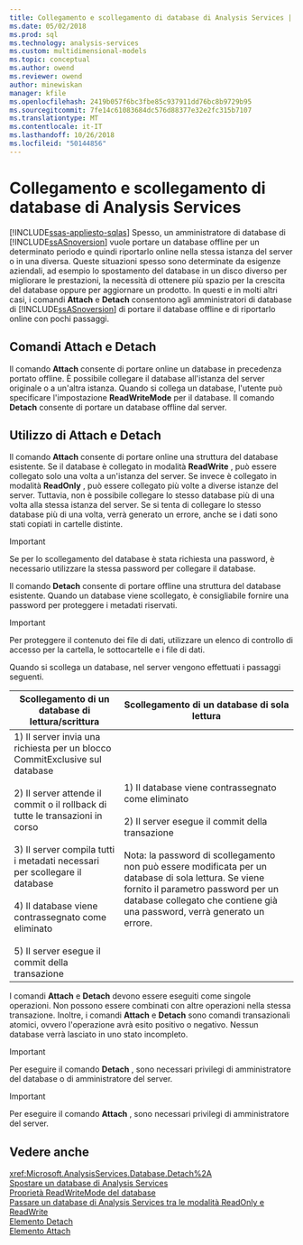 ```yaml
---
title: Collegamento e scollegamento di database di Analysis Services | Microsoft Docs
ms.date: 05/02/2018
ms.prod: sql
ms.technology: analysis-services
ms.custom: multidimensional-models
ms.topic: conceptual
ms.author: owend
ms.reviewer: owend
author: minewiskan
manager: kfile
ms.openlocfilehash: 2419b057f6bc3fbe85c937911dd76bc8b9729b95
ms.sourcegitcommit: 7fe14c61083684dc576d88377e32e2fc315b7107
ms.translationtype: MT
ms.contentlocale: it-IT
ms.lasthandoff: 10/26/2018
ms.locfileid: "50144856"
---
```

# <a name="attach-and-detach-analysis-services-databases"></a>Collegamento e scollegamento di database di Analysis Services
[!INCLUDE[ssas-appliesto-sqlas](../../includes/ssas-appliesto-sqlas.md)]
  Spesso, un amministratore di database di [!INCLUDE[ssASnoversion](../../includes/ssasnoversion-md.md)] vuole portare un database offline per un determinato periodo e quindi riportarlo online nella stessa istanza del server o in una diversa. Queste situazioni spesso sono determinate da esigenze aziendali, ad esempio lo spostamento del database in un disco diverso per migliorare le prestazioni, la necessità di ottenere più spazio per la crescita del database oppure per aggiornare un prodotto. In questi e in molti altri casi, i comandi **Attach** e **Detach** consentono agli amministratori di database di [!INCLUDE[ssASnoversion](../../includes/ssasnoversion-md.md)] di portare il database offline e di riportarlo online con pochi passaggi.  
  
## <a name="attach-and-detach-commands"></a>Comandi Attach e Detach  
 Il comando **Attach** consente di portare online un database in precedenza portato offline. È possibile collegare il database all'istanza del server originale o a un'altra istanza. Quando si collega un database, l'utente può specificare l'impostazione **ReadWriteMode** per il database. Il comando **Detach** consente di portare un database offline dal server.  
  
## <a name="attach-and-detach-usage"></a>Utilizzo di Attach e Detach  
 Il comando **Attach** consente di portare online una struttura del database esistente. Se il database è collegato in modalità **ReadWrite** , può essere collegato solo una volta a un'istanza del server. Se invece è collegato in modalità **ReadOnly** , può essere collegato più volte a diverse istanze del server. Tuttavia, non è possibile collegare lo stesso database più di una volta alla stessa istanza del server. Se si tenta di collegare lo stesso database più di una volta, verrà generato un errore, anche se i dati sono stati copiati in cartelle distinte.  
  
> [!IMPORTANT]  
>  Se per lo scollegamento del database è stata richiesta una password, è necessario utilizzare la stessa password per collegare il database.  
  
 Il comando **Detach** consente di portare offline una struttura del database esistente. Quando un database viene scollegato, è consigliabile fornire una password per proteggere i metadati riservati.  
  
> [!IMPORTANT]  
>  Per proteggere il contenuto dei file di dati, utilizzare un elenco di controllo di accesso per la cartella, le sottocartelle e i file di dati.  
  
 Quando si scollega un database, nel server vengono effettuati i passaggi seguenti.  
  
|Scollegamento di un database di lettura/scrittura|Scollegamento di un database di sola lettura|  
|--------------------------------------|-------------------------------------|  
|1) Il server invia una richiesta per un blocco CommitExclusive sul database<br /><br /> 2) Il server attende il commit o il rollback di tutte le transazioni in corso<br /><br /> 3) Il server compila tutti i metadati necessari per scollegare il database<br /><br /> 4) Il database viene contrassegnato come eliminato<br /><br /> 5) Il server esegue il commit della transazione|1) Il database viene contrassegnato come eliminato<br /><br /> 2) Il server esegue il commit della transazione<br /><br /> Nota: la password di scollegamento non può essere modificata per un database di sola lettura. Se viene fornito il parametro password per un database collegato che contiene già una password, verrà generato un errore.|  
  
 I comandi **Attach** e **Detach** devono essere eseguiti come singole operazioni. Non possono essere combinati con altre operazioni nella stessa transazione. Inoltre, i comandi **Attach** e **Detach** sono comandi transazionali atomici, ovvero l'operazione avrà esito positivo o negativo. Nessun database verrà lasciato in uno stato incompleto.  
  
> [!IMPORTANT]  
>  Per eseguire il comando **Detach** , sono necessari privilegi di amministratore del database o di amministratore del server.  
  
> [!IMPORTANT]  
>  Per eseguire il comando **Attach** , sono necessari privilegi di amministratore del server.  
  
## <a name="see-also"></a>Vedere anche  
 <xref:Microsoft.AnalysisServices.Database.Detach%2A>   
 [Spostare un database di Analysis Services](../../analysis-services/multidimensional-models/move-an-analysis-services-database.md)   
 [Proprietà ReadWriteMode del database](../../analysis-services/multidimensional-models/database-readwritemodes.md)   
 [Passare un database di Analysis Services tra le modalità ReadOnly e ReadWrite](../../analysis-services/multidimensional-models/switch-an-analysis-services-database-between-readonly-and-readwrite-modes.md)   
 [Elemento Detach](https://docs.microsoft.com/bi-reference/xmla/xml-elements-commands/detach-element)   
 [Elemento Attach](https://docs.microsoft.com/bi-reference/xmla/xml-elements-commands/attach-element)  
  
  
